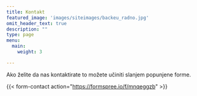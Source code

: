 ```yaml
---
title: Kontakt
featured_image: 'images/siteimages/backeu_radno.jpg'
omit_header_text: true
description: ""
type: page
menu:
  main:
    weight: 3

---
```


Ako želite da nas kontaktirate to možete učiniti slanjem popunjene forme.

{{< form-contact action="https://formspree.io/f/mnqeggzb"  >}}
